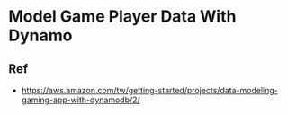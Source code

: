 # Model Game Player Data With Dynamo

## Ref
- https://aws.amazon.com/tw/getting-started/projects/data-modeling-gaming-app-with-dynamodb/2/